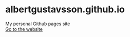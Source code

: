 # albertgustavsson.github.io

My personal Github pages site  
[Go to the website](https://albertgustavsson.github.io/)
